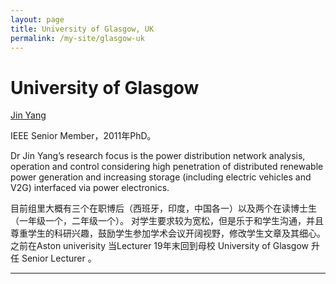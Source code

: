 ```yaml
---
layout: page
title: University of Glasgow, UK
permalink: /my-site/glasgow-uk
---
```

# University of Glasgow


[Jin Yang](https://www.gla.ac.uk/schools/engineering/staff/jinyang/)

IEEE Senior Member，2011年PhD。

Dr Jin Yang’s research focus is the power distribution network analysis, operation and control considering high penetration of distributed renewable power generation and increasing storage (including electric vehicles and V2G) interfaced via power electronics.

目前组里大概有三个在职博后（西班牙，印度，中国各一）以及两个在读博士生（一年级一个，二年级一个）。
对学生要求较为宽松，但是乐于和学生沟通，并且尊重学生的科研兴趣，鼓励学生参加学术会议开阔视野，修改学生文章及其细心。
之前在Aston univerisity 当Lecturer 19年末回到母校 University of Glasgow 升任 Senior Lecturer 。

---
